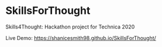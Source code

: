 # SkillsForThought
Skills4Thought: Hackathon project for Technica 2020

Live Demo: https://shanicesmith98.github.io/SkillsForThought/